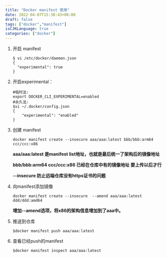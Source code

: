 ```yaml
---
title: "Docker manifest 使用"
date: 2022-04-07T15:38:43+08:00
draft: false
tags: ["docker","manifest"]
isCJKLanguage: true
categories: ["docker"]
---
```


1. 开启 manifest

   ```shell
   $ vi /etc/docker/daemon.json
   {
     "experimental": true
   }
   ```

2. 开启experimental：

   ```shell
   #临时法:
   export DOCKER_CLI_EXPERIMENTAL=enabled
   #永久法:
   $vi ~/.docker/config.json
   {
       "experimental": "enabled"
   }
   ```

3. 创建 manifest 

   ```shell
   docker manifest create --insecure aaa/aaa:latest bbb/bbb:arm64 ccc/ccc:x86
   ```

   **aaa/aaa:latest 是manifest list地址，也就是最后统一了架构后的镜像地址**

   **bbb/bbb:arm64 ccc/ccc:x86  已经在仓库中有的镜像地址 要上传以后才行**

   **--insecure  防止远端仓库没有https证书的问题**

4. 向manifest添加镜像

   ```shell
   docker manifest create --insecure  --amend aaa/aaa:latest ddd/ddd:amd64
   ```

   **增加--amend选项，将x86的架构信息增加到了aaa中。**

5. 推送到仓库

   ```shell
   $docker manifest push aaa/aaa:latest
   ```

6. 查看已经push的manifest 

   ```shell
   $docker manifest inspect aaa/aaa:latest
   ```

   


